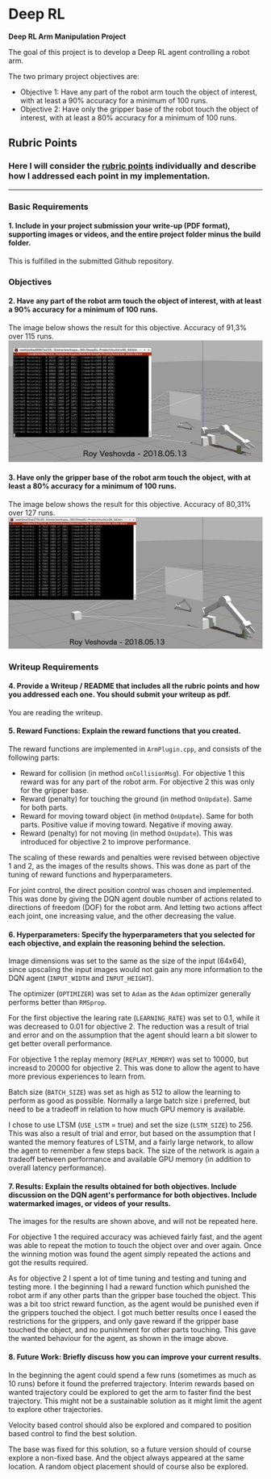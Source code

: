 # **Deep RL**

**Deep RL Arm Manipulation Project**

The goal of this project is to develop a Deep RL agent controlling a robot arm.

The two primary project objectives are:
- Objective 1: Have any part of the robot arm touch the object of interest, with at least a 90% accuracy for a minimum of 100 runs.
- Objective 2: Have only the gripper base of the robot touch the object of interest, with at least a 80% accuracy for a minimum of 100 runs.

## Rubric Points
### Here I will consider the [rubric points](https://review.udacity.com/#!/rubrics/1439/view) individually and describe how I addressed each point in my implementation.  


[image1]: ./docs/images/result_part1.png "Results for objective 1"
[image2]: ./docs/images/result_part2.png "Results for objective 2"

---
### Basic Requirements

#### 1. Include in your project submission your write-up (PDF format), supporting images or videos, and the entire project folder minus the build folder.

This is fulfilled in the submitted Github repository.

### Objectives

#### 2. Have any part of the robot arm touch the object of interest, with at least a 90% accuracy for a minimum of 100 runs.
The image below shows the result for this objective. Accuracy of 91,3% over 115 runs.
![Part1][image1]

#### 3. Have only the gripper base of the robot arm touch the object, with at least a 80% accuracy for a minimum of 100 runs.
The image below shows the result for this objective. Accuracy of 80,31% over 127 runs.
![Part2][image2]

### Writeup Requirements

#### 4. Provide a Writeup / README that includes all the rubric points and how you addressed each one. You should submit your writeup as pdf.
You are reading the writeup.

#### 5. Reward Functions: Explain the reward functions that you created.

The reward functions are implemented in `ArmPlugin.cpp`, and consists of the following parts:
- Reward for collision (in method `onCollisionMsg`). For objective 1 this reward was for any part of the robot arm. For objective 2 this was only for the gripper base.
- Reward (penalty) for touching the ground (in method `OnUpdate`). Same for both parts.
- Reward for moving toward object (in method `OnUpdate`). Same for both parts. Positive value if moving toward. Negative if moving away.
- Reward (penalty) for not moving (in method `OnUpdate`). This was introduced for objective 2 to improve performance.

The scaling of these rewards and penalties were revised between objective 1 and 2, as the images of the results shows. This was done as part of the tuning of reward functions and hyperparameters.

For joint control, the direct position control was chosen and implemented. This was done by giving the DQN agent double number of actions related to directions of freedom (DOF) for the robot arm. And letting two actions affect each joint, one increasing value, and the other decreasing the value.

#### 6. Hyperparameters: Specify the hyperparameters that you selected for each objective, and explain the reasoning behind the selection.
Image dimensions was set to the same as the size of the input (64x64), since upscaling the input images would not gain any more information to the DQN agent (`INPUT_WIDTH` and `INPUT_HEIGHT`).

The optimizer (`OPTIMIZER`) was set to `Adam` as the `Adam` optimizer generally  performs better than `RMSprop`.

For the first objective the learing rate (`LEARNING_RATE`) was set to 0.1, while it was decreased to 0.01 for objective 2. The reduction was a result of trial and error and on the assumption that the agent should learn a bit slower to get better overall performance.

For objective 1 the replay memory (`REPLAY_MEMORY`) was set to 10000, but increasd to 20000 for objective 2. This was done to allow the agent to have more previous experiences to learn from.

Batch size (`BATCH_SIZE`) was set as high as 512 to allow the learning to perform as good as possible. Normally a large batch size i preferred, but need to be a tradeoff in relation to how much GPU memory is available.

I chose to use LTSM (`USE_LSTM` = true) and set the size (`LSTM_SIZE`) to 256. This was also a result of trial and error, but based on the assumption that I wanted the memory features of LSTM, and a fairly large network, to allow the agent to remember a few steps back. The size of the network is again a tradeoff between performance and available GPU memory (in addition to overall latency performance).


#### 7. Results: Explain the results obtained for both objectives. Include discussion on the DQN agent's performance for both objectives. Include watermarked images, or videos of your results.

The images for the results are shown above, and will not be repeated here.

For objective 1 the required accuracy was achieved fairly fast, and the agent was able to repeat the motion to touch the object over and over again. Once the winning motion was found the agent simply repeated the actions and got the results required.

As for objective 2 I spent a lot of time tuning and testing and tuning and testing more. I the beginning I had a reward function which punished the robot arm if any other parts than the gripper base touched the object. This was a bit too strict reward function, as the agent would be punished even if the grippers touched the object. I got much better results once I eased the restrictions for the grippers, and only gave reward if the gripper base touched the object, and no punishment for other parts touching. This gave the wanted behaviour for the agent, as shown in the image above.


#### 8. Future Work: Briefly discuss how you can improve your current results.

In the beginning the agent could spend a few runs (sometimes as much as 10 runs) before it found the preferred trajectory. Interim rewards based on wanted trajectory could be explored to get the arm to faster find the best trajectory. This might not be a sustainable solution as it might limit the agent to explore other trajectories.

Velocity based control should also be explored and compared to position based control to find the best solution.

The base was fixed for this solution, so a future version should of course explore a non-fixed base. And the object always appeared at the same location. A random object placement should of course also be explored.
